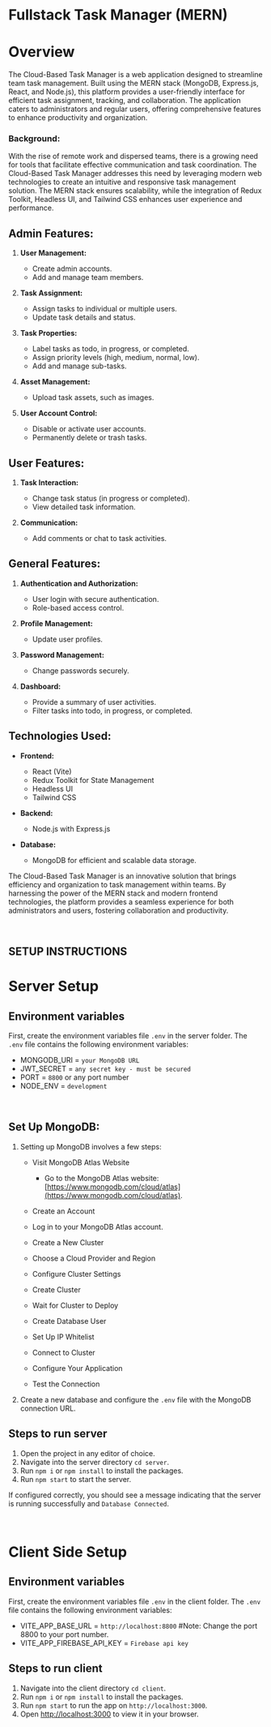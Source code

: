 # Fullstack Task Manager (MERN)



# Overview
The Cloud-Based Task Manager is a web application designed to streamline team task management. Built using the MERN stack (MongoDB, Express.js, React, and Node.js), this platform provides a user-friendly interface for efficient task assignment, tracking, and collaboration. The application caters to administrators and regular users, offering comprehensive features to enhance productivity and organization.



### **Background**:
With the rise of remote work and dispersed teams, there is a growing need for tools that facilitate effective communication and task coordination. The Cloud-Based Task Manager addresses this need by leveraging modern web technologies to create an intuitive and responsive task management solution. The MERN stack ensures scalability, while the integration of Redux Toolkit, Headless UI, and Tailwind CSS enhances user experience and performance.


### 
## **Admin Features:**
1. **User Management:**
    - Create admin accounts.
    - Add and manage team members.

2. **Task Assignment:**
    - Assign tasks to individual or multiple users.
    - Update task details and status.

3. **Task Properties:**
    - Label tasks as todo, in progress, or completed.
    - Assign priority levels (high, medium, normal, low).
    - Add and manage sub-tasks.

4. **Asset Management:**
    - Upload task assets, such as images.

5. **User Account Control:**
    - Disable or activate user accounts.
    - Permanently delete or trash tasks.


## **User Features:**
1. **Task Interaction:**
    - Change task status (in progress or completed).
    - View detailed task information.

2. **Communication:**
    - Add comments or chat to task activities.


## **General Features:**
1. **Authentication and Authorization:**
    - User login with secure authentication.
    - Role-based access control.

2. **Profile Management:**
    - Update user profiles.

3. **Password Management:**
    - Change passwords securely.

4. **Dashboard:**
    - Provide a summary of user activities.
    - Filter tasks into todo, in progress, or completed.




## **Technologies Used:**
- **Frontend:**
    - React (Vite)
    - Redux Toolkit for State Management
    - Headless UI
    - Tailwind CSS


- **Backend:**
    - Node.js with Express.js
    
- **Database:**
    - MongoDB for efficient and scalable data storage.


The Cloud-Based Task Manager is an innovative solution that brings efficiency and organization to task management within teams. By harnessing the power of the MERN stack and modern frontend technologies, the platform provides a seamless experience for both administrators and users, fostering collaboration and productivity.

&nbsp;

## SETUP INSTRUCTIONS


# Server Setup

## Environment variables
First, create the environment variables file `.env` in the server folder. The `.env` file contains the following environment variables:

- MONGODB_URI = `your MongoDB URL`
- JWT_SECRET = `any secret key - must be secured`
- PORT = `8800` or any port number
- NODE_ENV = `development`


&nbsp;

## Set Up MongoDB:

1. Setting up MongoDB involves a few steps:
    - Visit MongoDB Atlas Website
        - Go to the MongoDB Atlas website: [https://www.mongodb.com/cloud/atlas](https://www.mongodb.com/cloud/atlas).

    - Create an Account
    - Log in to your MongoDB Atlas account.
    - Create a New Cluster
    - Choose a Cloud Provider and Region
    - Configure Cluster Settings
    - Create Cluster
    - Wait for Cluster to Deploy
    - Create Database User
    - Set Up IP Whitelist
    - Connect to Cluster
    - Configure Your Application
    - Test the Connection

2. Create a new database and configure the `.env` file with the MongoDB connection URL. 

## Steps to run server

1. Open the project in any editor of choice.
2. Navigate into the server directory `cd server`.
3. Run `npm i` or `npm install` to install the packages.
4. Run `npm start` to start the server.

If configured correctly, you should see a message indicating that the server is running successfully and `Database Connected`.

&nbsp;

# Client Side Setup

## Environment variables
First, create the environment variables file `.env` in the client folder. The `.env` file contains the following environment variables:

- VITE_APP_BASE_URL = `http://localhost:8800` #Note: Change the port 8800 to your port number.
- VITE_APP_FIREBASE_API_KEY = `Firebase api key`

## Steps to run client

1. Navigate into the client directory `cd client`.
2. Run `npm i` or `npm install` to install the packages.
3. Run `npm start` to run the app on `http://localhost:3000`.
4. Open [http://localhost:3000](http://localhost:3000) to view it in your browser.
